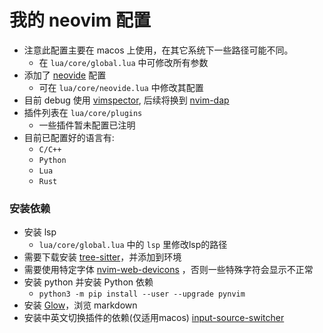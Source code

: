 # 我的 neovim 配置

* 注意此配置主要在 macos 上使用，在其它系统下一些路径可能不同。
  * 在 `lua/core/global.lua` 中可修改所有参数
* 添加了 [neovide](https://github.com/neovide/neovide) 配置
  * 可在 `lua/core/neovide.lua` 中修改其配置
* 目前 debug 使用 [vimspector](https://github.com/puremourning/vimspector), 后续将换到 [nvim-dap](https://github.com/mfussenegger/nvim-dap)
* 插件列表在 `lua/core/plugins`
  * 一些插件暂未配置已注明
* 目前已配置好的语言有:
  * `C/C++`
  * `Python`
  * `Lua`
  * `Rust`

### 安装依赖

* 安装 lsp
  * `lua/core/global.lua` 中的 `lsp` 里修改lsp的路径
* 需要下载安装 [tree-sitter](https://github.com/tree-sitter/tree-sitter)，并添加到环境
* 需要使用特定字体 [nvim-web-devicons](https://github.com/kyazdani42/nvim-web-devicons) ，否则一些特殊字符会显示不正常
* 安装 python 并安装 Python 依赖
  * `python3 -m pip install --user --upgrade pynvim`
* 安装 [Glow](https://github.com/charmbracelet/glow)，浏览 markdown
* 安装中英文切换插件的依赖(仅适用macos) [input-source-switcher](https://github.com/vovkasm/input-source-switcher)
